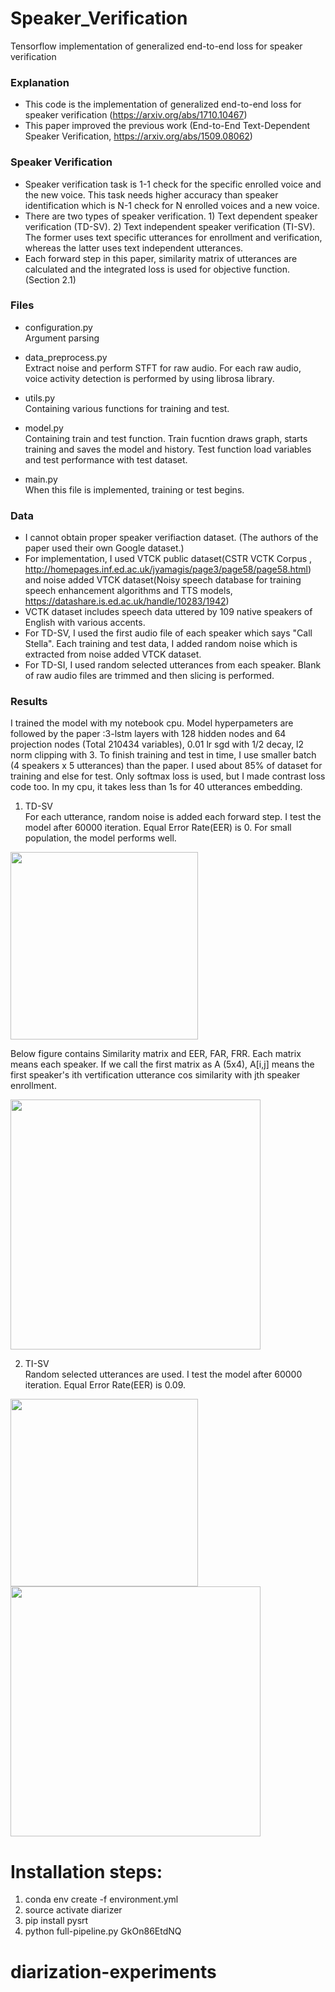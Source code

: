 # Speaker_Verification
Tensorflow implementation of generalized end-to-end loss for speaker verification

### Explanation
- This code is the implementation of generalized end-to-end loss for speaker verification (https://arxiv.org/abs/1710.10467)
- This paper improved the previous work (End-to-End Text-Dependent Speaker Verification, https://arxiv.org/abs/1509.08062)

### Speaker Verification
- Speaker verification task is 1-1 check for the specific enrolled voice and the new voice. This task needs higher accuracy than speaker identification which is N-1 check for N enrolled voices and a new voice. 
- There are two types of speaker verification. 1) Text dependent speaker verification (TD-SV). 2) Text independent speaker verification (TI-SV). The former uses text specific utterances for enrollment and verification, whereas the latter uses text independent utterances.
- Each forward step in this paper, similarity matrix of utterances are calculated and the integrated loss is used for objective function. (Section 2.1)


### Files
- configuration.py  
Argument parsing  

- data_preprocess.py  
Extract noise and perform STFT for raw audio. For each raw audio, voice activity detection is performed by using librosa library.

- utils.py   
Containing various functions for training and test.  

- model.py  
Containing train and test function. Train fucntion draws graph, starts training and saves the model and history. Test function load 
variables and test performance with test dataset.  

- main.py  
When this file is implemented, training or test begins.


### Data
- I cannot obtain proper speaker verifiaction dataset. (The authors of the paper used their own Google dataset.)
- For implementation, I used VTCK public dataset(CSTR VCTK Corpus 
, http://homepages.inf.ed.ac.uk/jyamagis/page3/page58/page58.html) and noise added VTCK dataset(Noisy speech database for training speech enhancement algorithms and TTS models, https://datashare.is.ed.ac.uk/handle/10283/1942)
- VCTK dataset includes speech data uttered by 109 native speakers of English with various accents. 
- For TD-SV, I used the first audio file of each speaker which says "Call Stella". Each training and test data, I added random noise which is extracted from noise added VTCK dataset. 
- For TD-SI, I used random selected utterances from each speaker. Blank of raw audio files are trimmed and then slicing is performed.  


### Results
I trained the model with my notebook cpu. Model hyperpameters are followed by the paper :3-lstm layers with 128 hidden nodes and 64 projection nodes (Total 210434 variables), 0.01 lr sgd with 1/2 decay, l2 norm clipping with 3. To finish training and test in time, I use smaller batch (4 speakers x 5 utterances) than the paper. I used about 85% of dataset for training and else for test. Only softmax loss is used, but I made contrast loss code too. In my cpu, it takes less than 1s for 40 utterances embedding.

1) TD-SV  
For each utterance, random noise is added each forward step. I test the model after 60000 iteration. Equal Error Rate(EER) is 0. For small population, the model performs well. 
<img src=Results/TDSV_loss.JPG width="300">

Below figure contains Similarity matrix and EER, FAR, FRR.
Each matrix means each speaker. If we call the first matrix as A (5x4), A[i,j] means the first speaker's ith vertification utterance cos similarity with jth speaker enrollment.

<img src=Results/TDSV_결과.JPG width="400">


2) TI-SV  
Random selected utterances are used. I test the model after 60000 iteration. Equal Error Rate(EER) is 0.09.  

<img src=Results/TISV_loss.JPG width="300">

<img src=Results/TISV_결과.JPG width="400">

# Installation steps:

1. conda env create -f environment.yml
2. source activate diarizer
3. pip install pysrt
4. python full-pipeline.py GkOn86EtdNQ











# diarization-experiments
